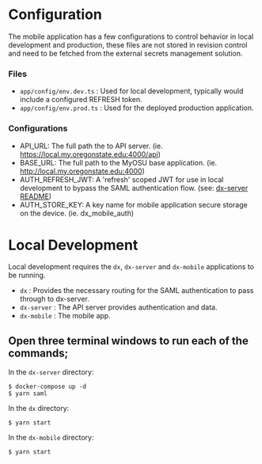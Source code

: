# Configuration

The mobile application has a few configurations to control behavior in local development and production, these files are not stored in revision control and need to be fetched from the external secrets management solution.

### Files

- `app/config/env.dev.ts` : Used for local development, typically would include a configured REFRESH token.
- `app/config/env.prod.ts` : Used for the deployed production application.

### Configurations

- API_URL: The full path the to API server. (ie. https://local.my.oregonstate.edu:4000/api)
- BASE_URL: The full path to the MyOSU base application. (ie. http://local.my.oregonstate.edu:4000)
- AUTH_REFRESH_JWT: A 'refresh' scoped JWT for use in local development to bypass the SAML authentication flow. (see: [dx-server README](https://github.com/osu-wams/dx-server#create-a-refresh-jwt-for-use-with-mobile-application-development))
- AUTH_STORE_KEY: A key name for mobile application secure storage on the device. (ie. dx_mobile_auth)

# Local Development

Local development requires the `dx`, `dx-server` and `dx-mobile` applications to be running.

- `dx` : Provides the necessary routing for the SAML authentication to pass through to dx-server.
- `dx-server` : The API server provides authentication and data.
- `dx-mobile` : The mobile app.

## Open three terminal windows to run each of the commands;

In the `dx-server` directory:

```shell
$ docker-compose up -d
$ yarn saml
```

In the `dx` directory:

```shell
$ yarn start
```

In the `dx-mobile` directory:

```shell
$ yarn start
```
